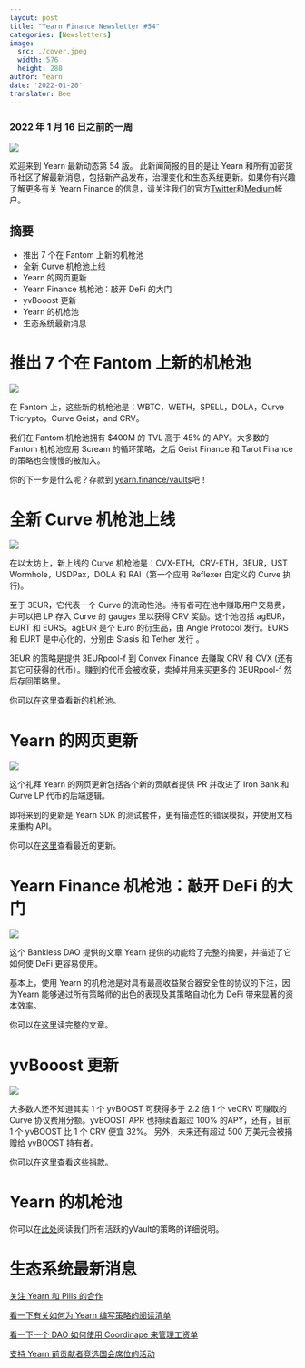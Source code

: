 ```yaml
---
layout: post
title: "Yearn Finance Newsletter #54"
categories: [Newsletters]
image:
  src: ./cover.jpeg
  width: 576
  height: 288
author: Yearn
date: '2022-01-20'
translator: Bee
---
```


### 2022 年 1 月 16 日之前的一周

![](./image1.jpg?w=1100&h=554)

欢迎来到 Yearn 最新动态第 54 版。 此新闻简报的目的是让 Yearn 和所有加密货币社区了解最新消息，包括新产品发布，治理变化和生态系统更新。如果你有兴趣了解更多有关 Yearn Finance 的信息，请关注我们的官方[Twitter](https://twitter.com/iearnfinance)和[Medium](https://medium.com/iearn)帐户。

## 摘要

- 推出 7 个在 Fantom 上新的机枪池
- 全新 Curve 机枪池上线
- Yearn 的网页更新
- Yearn Finance 机枪池：敲开 DeFi 的大门
- yvBooost 更新
- Yearn 的机枪池
- 生态系统最新消息

# 推出 7 个在 Fantom 上新的机枪池

![](./image2.jpg?w=1100&h=554)

在 Fantom 上，这些新的机枪池是：WBTC，WETH，SPELL，DOLA，Curve Tricrypto，Curve Geist，and CRV。

我们在 Fantom 机枪池拥有 $400M 的 TVL 高于 45% 的 APY。大多数的 Fantom 机枪池应用 Scream 的循环策略，之后 Geist Finance 和 Tarot Finance 的策略也会慢慢的被加入。

你的下一步是什么呢？存款到 [yearn.finance/vaults](https://yearn.finance/vaults)吧！

# 全新 Curve 机枪池上线

![](./image3.jpg?w=644&h=464)

在以太坊上，新上线的 Curve 机枪池是：CVX-ETH，CRV-ETH，3EUR，UST Wormhole，USDPax，DOLA 和 RAI（第一个应用 Reflexer 自定义的 Curve 执行)。

至于 3EUR，它代表一个 Curve 的流动性池。持有者可在池中赚取用户交易费，并可以把 LP 存入 Curve 的 gauges 里以获得 CRV 奖励。这个池包括 agEUR，EURT 和 EURS。agEUR 是个 Euro 的衍生品，由 Angle Protocol 发行。EURS 和 EURT 是中心化的，分别由 Stasis 和 Tether 发行
。

3EUR 的策略是提供 3EURpool-f 到 Convex Finance 去赚取 CRV 和 CVX (还有其它可获得的代币）。赚到的代币会被收获，卖掉并用来买更多的 3EURpool-f 然后存回策略里。

你可以在[这里](https://yearn.finance/#/vaults)查看新的机枪池。

# Yearn 的网页更新

![](./image4.jpg?w=900&h=734)

这个礼拜 Yearn 的网页更新包括各个新的贡献者提供 PR 并改进了 Iron Bank 和 Curve LP 代币的后端逻辑。

即将来到的更新是 Yearn SDK 的测试套件，更有描述性的错误模拟，并使用文档来重构 API。

你可以在[这里](https://yearnweb.substack.com/p/yearn-web-engineering-update)查看最近的更新。

# Yearn Finance 机枪池：敲开 DeFi 的大门

![](./image5.jpg?w=957&h=538)

这个 Bankless DAO 提供的文章 Yearn 提供的功能给了完整的摘要，并描述了它如何使 DeFi 更容易使用。

基本上，使用 Yearn 的机枪池是对具有最高收益聚合器安全性的协议的下注，因为Yearn 能够通过所有策略师的出色的表现及其策略自动化为 DeFi 带来显著的资本效率。

你可以在[这里](https://medium.com/bankless-dao/yearn-finance-vaults-knockin-on-defi-s-door-f5e9f56f669a)读完整的文章。

# yvBooost 更新

![](./image6.jpg?w=1100&h=569)

大多数人还不知道其实 1 个 yvBOOST 可获得多于 2.2 倍 1 个 veCRV 可赚取的 Curve 协议费用分额。yvBOOST APR 也持续着超过 100% 的APY，还有，目前 1 个 yvBOOST 比 1 个 CRV 便宜 32%。 另外，未来还有超过 500 万美元会被捐赠给 yvBOOST 持有者。

你可以在[这里](https://etherscan.io/address/0xdf270b48829e0f05211f3a33e5dc0a84f7247fbe)查看这些捐款。

# Yearn 的机枪池

你可以在[此处](https://medium.com/yearn-state-of-the-vaults/the-vaults-at-yearn-9237905ffed3)阅读我们所有活跃的yVault的策略的详细说明。

# 生态系统最新消息

[关注 Yearn 和 Pills 的合作](https://twitter.com/bantg/status/1482764820265029633)

[看一下有关如何为 Yearn 编写策略的阅读清单](https://twitter.com/sjkelleyjr/status/1481664381054177281)

[看一下一个 DAO 如何使用 Coordinape 来管理工资单](https://twitter.com/jkey_eth/status/1479642151730356226)

[支持 Yearn 前贡献者竞选国会席位的活动](https://twitter.com/mattdwest/status/1481083902580166656)
